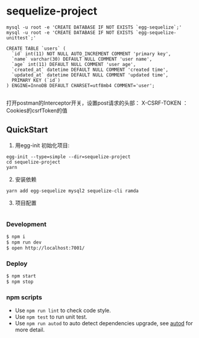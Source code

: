 # sequelize-project

```
mysql -u root -e 'CREATE DATABASE IF NOT EXISTS `egg-sequelize`;'
mysql -u root -e 'CREATE DATABASE IF NOT EXISTS `egg-sequelize-unittest`;'

CREATE TABLE `users` (
  `id` int(11) NOT NULL AUTO_INCREMENT COMMENT 'primary key',
  `name` varchar(30) DEFAULT NULL COMMENT 'user name',
  `age` int(11) DEFAULT NULL COMMENT 'user age',
  `created_at` datetime DEFAULT NULL COMMENT 'created time',
  `updated_at` datetime DEFAULT NULL COMMENT 'updated time',
  PRIMARY KEY (`id`)
) ENGINE=InnoDB DEFAULT CHARSET=utf8mb4 COMMENT='user';


```
打开postman的Interceptor开关，设置post请求的头部：
X-CSRF-TOKEN ： Cookies的csrfToken的值 

## QuickStart

<!-- add docs here for user -->
1. 用egg-init 初始化项目:
```
egg-init --type=simple --dir=sequelize-project
cd sequelize-project
yarn
```
2. 安装依赖
```
yarn add egg-sequelize mysql2 sequelize-cli ramda
```

3. 项目配置
```

```
### Development

```bash
$ npm i
$ npm run dev
$ open http://localhost:7001/
```

### Deploy

```bash
$ npm start
$ npm stop
```

### npm scripts

- Use `npm run lint` to check code style.
- Use `npm test` to run unit test.
- Use `npm run autod` to auto detect dependencies upgrade, see [autod](https://www.npmjs.com/package/autod) for more detail.


[egg]: https://eggjs.org